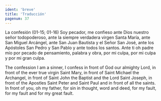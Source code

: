 ```yaml
---
ident: 'breve'
title: 'Traducción'
pagenum: 37
---
```

La confesión (01-15; 01-16)
Soy pecador, me confieso ante Dios nuestro señor todopoderoso, ante la siempre verdadera virgen Santa María, ante San Miguel Arcángel, ante San Juan Bautista y el Señor San José, ante los Apóstoles San Pedro y San Pablo y ante todos los santos. Ante ti oh padre mío por pecado de pensamiento, palabra y obra, por mi culpa, por mi culpa y por mi gran culpa.

The confession 
I am a sinner, I confess in front of God our almighty Lord, in front of the ever true virgin Saint Mary, in front of Saint Michael the Archangel, in front of Saint John the Baptist and the Lord Saint Joseph, in front of the Apostles Saint Peter and Saint Paul and in front of all the saints. In front of you, oh my father, for sin in thought, word and deed, for my fault, for my fault and for my great fault.
